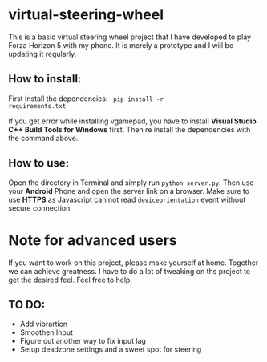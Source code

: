 # virtual-steering-wheel

This is a basic virtual steering wheel project that I have developed to play Forza Horizon 5 with my phone. 
It is merely a prototype and I will be updating it regularly.

## How to install:
First Install the dependencies:
<code> pip install -r requirements.txt </code>

If you get error while installing vgamepad, you have to install **Visual Studio C++ Build Tools for Windows** first. Then re install the dependencies with the command above. 

## How to use:
Open the directory in Terminal and simply run `python server.py`.
Then use your **Android** Phone and open the server link on a browser. 
Make sure to use **HTTPS** as Javascript can not read `deviceorientation` event without secure connection. 


# Note for advanced users
If you want to work on this project, please make yourself at home. Together we can achieve greatness. I have to do a lot of tweaking on ths project to get the desired feel. Feel free to help.

## TO DO:

- Add vibrartion
- Smoothen Input 
- Figure out another way to fix input lag
- Setup deadzone settings and a sweet spot for steering 